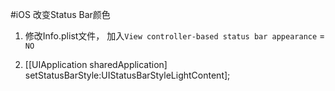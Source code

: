 #iOS 改变Status Bar颜色

1. 修改Info.plist文件， 加入`View controller-based status bar appearance` = `NO`

2. [[UIApplication sharedApplication] setStatusBarStyle:UIStatusBarStyleLightContent];
